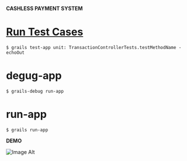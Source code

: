 <b>CASHLESS PAYMENT SYSTEM</b>

[Run Test Cases](http://stackoverflow.com/a/2219029/432903)
==============
`$ grails test-app unit: TransactionControllerTests.testMethodName -echoOut`

degug-app
=========

```
$ grails-debug run-app
```

run-app
=======

```
$ grails run-app
```


<b>DEMO</b>

![Image Alt](https://github.com/iPrayag/gccount/raw/master/doc/main.png)





